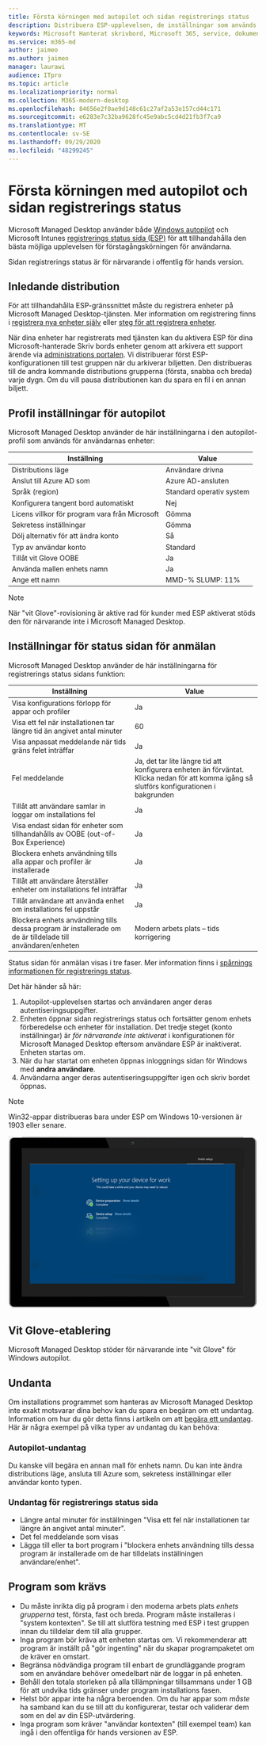 ```yaml
---
title: Första körningen med autopilot och sidan registrerings status
description: Distribuera ESP-upplevelsen, de inställningar som används och undantag
keywords: Microsoft Hanterat skrivbord, Microsoft 365, service, dokumentation
ms.service: m365-md
author: jaimeo
ms.author: jaimeo
manager: laurawi
audience: ITpro
ms.topic: article
ms.localizationpriority: normal
ms.collection: M365-modern-desktop
ms.openlocfilehash: 84656e2f0ae9d148c61c27af2a53e157cd44c171
ms.sourcegitcommit: e6283e7c32ba9628fc45e9abc5cd4d21fb3f7ca9
ms.translationtype: MT
ms.contentlocale: sv-SE
ms.lasthandoff: 09/29/2020
ms.locfileid: "48299245"
---
```

# <a name="first-run-experience-with-autopilot-and-the-enrollment-status-page"></a>Första körningen med autopilot och sidan registrerings status

Microsoft Managed Desktop använder både [Windows autopilot](https://docs.microsoft.com/windows/deployment/windows-autopilot/windows-autopilot) och Microsoft Intunes [registrerings status sida (ESP)](https://docs.microsoft.com/windows/deployment/windows-autopilot/enrollment-status) för att tillhandahålla den bästa möjliga upplevelsen för förstagångskörningen för användarna.

Sidan registrerings status är för närvarande i offentlig för hands version.

## <a name="initial-deployment"></a>Inledande distribution

För att tillhandahålla ESP-gränssnittet måste du registrera enheter på Microsoft Managed Desktop-tjänsten. Mer information om registrering finns i [registrera nya enheter själv](../get-started/register-devices-self.md) eller [steg för att registrera enheter](../get-started/register-devices-partner.md).

När dina enheter har registrerats med tjänsten kan du aktivera ESP för dina Microsoft-hanterade Skriv bords enheter genom att arkivera ett support ärende via [administrations portalen](https://portal.azure.com/). Vi distribuerar först ESP-konfigurationen till test gruppen när du arkiverar biljetten. Den distribueras till de andra kommande distributions grupperna (första, snabba och breda) varje dygn. Om du vill pausa distributionen kan du spara en fil i en annan biljett.

## <a name="autopilot-profile-settings"></a>Profil inställningar för autopilot

Microsoft Managed Desktop använder de här inställningarna i den autopilot-profil som används för användarnas enheter:


|Inställning  |Value  |
|---------|---------|
|Distributions läge |  Användare drivna       |
|Anslut till Azure AD som     |  Azure AD-ansluten       |
|Språk (region)     | Standard operativ system        |
|Konfigurera tangent bord automatiskt     | Nej        |
|Licens villkor för program vara från Microsoft     |  Gömma       |
|Sekretess inställningar     | Gömma        |
|Dölj alternativ för att ändra konto     | Så        |
|Typ av användar konto     |  Standard       |
|Tillåt vit Glove OOBE     |  Ja       |
|Använda mallen enhets namn     | Ja        |
|Ange ett namn     | MMD-% SLUMP: 11%        |

> [!NOTE]
> När "vit Glove"-rovisioning är aktive rad för kunder med ESP aktiverat stöds den för närvarande inte i Microsoft Managed Desktop.

## <a name="enrollment-status-page-settings"></a>Inställningar för status sidan för anmälan

Microsoft Managed Desktop använder de här inställningarna för registrerings status sidans funktion:


|Inställning  |Value  |
|---------|---------|
|Visa konfigurations förlopp för appar och profiler     | Ja        |
|Visa ett fel när installationen tar längre tid än angivet antal minuter     |  60       |
|Visa anpassat meddelande när tids gräns felet inträffar     |  Ja       |
|Fel meddelande     | Ja, det tar lite längre tid att konfigurera enheten än förväntat. Klicka nedan för att komma igång så slutförs konfigurationen i bakgrunden        |
|Tillåt att användare samlar in loggar om installations fel     |  Ja       |
|Visa endast sidan för enheter som tillhandahålls av OOBE (out-of-Box Experience)     | Ja        |
|Blockera enhets användning tills alla appar och profiler är installerade     |  Ja       |
|Tillåt att användare återställer enheter om installations fel inträffar     |  Ja       |
|Tillåt användare att använda enhet om installations fel uppstår     |  Ja       |
|Blockera enhets användning tills dessa program är installerade om de är tilldelade till användaren/enheten     |  Modern arbets plats – tids korrigering       |



Status sidan för anmälan visas i tre faser. Mer information finns i [spårnings informationen för registrerings status](https://docs.microsoft.com/mem/intune/enrollment/windows-enrollment-status#enrollment-status-page-tracking-information).

Det här händer så här:

1. Autopilot-upplevelsen startas och användaren anger deras autentiseringsuppgifter.
2. Enheten öppnar sidan registrerings status och fortsätter genom enhets förberedelse och enheter för installation. Det tredje steget (konto inställningar) är *för närvarande inte aktiverat* i konfigurationen för Microsoft Managed Desktop eftersom användare ESP är inaktiverat. Enheten startas om.
3. När du har startat om enheten öppnas inloggnings sidan för Windows med **andra användare**.
4. Användarna anger deras autentiseringsuppgifter igen och skriv bordet öppnas.

> [!NOTE]
> Win32-appar distribueras bara under ESP om Windows 10-versionen är 1903 eller senare.

![Start sida med autopilot-inställningar som visar "enhets förberedelse" och "enhets inställningar".](../../media/mmd-autopilot-screenshot.png)

## <a name="white-glove-provisioning"></a>Vit Glove-etablering

Microsoft Managed Desktop stöder för närvarande inte "vit Glove" för Windows autopilot.

## <a name="exceptions"></a>Undanta

Om installations programmet som hanteras av Microsoft Managed Desktop inte exakt motsvarar dina behov kan du spara en begäran om ett undantag. Information om hur du gör detta finns i artikeln om att [begära ett undantag](../service-description/customizing.md#request-an-exception). Här är några exempel på vilka typer av undantag du kan behöva:

### <a name="autopilot-exception"></a>Autopilot-undantag

Du kanske vill begära en annan mall för enhets namn. Du kan inte ändra distributions läge, ansluta till Azure som, sekretess inställningar eller användar konto typen.

### <a name="enrollment-status-page-exception"></a>Undantag för registrerings status sida

- Längre antal minuter för inställningen "Visa ett fel när installationen tar längre än angivet antal minuter".
- Det fel meddelande som visas
- Lägga till eller ta bort program i "blockera enhets användning tills dessa program är installerade om de har tilldelats inställningen användare/enhet".

## <a name="required-applications"></a>Program som krävs

- Du måste inrikta dig på program i den moderna arbets plats *enhets grupperna* test, första, fast och breda. Program måste installeras i "system kontexten". Se till att slutföra testning med ESP i test gruppen innan du tilldelar dem till alla grupper.
- Inga program bör kräva att enheten startas om. Vi rekommenderar att program är inställt på "gör ingenting" när du skapar programpaketet om de kräver en omstart.
- Begränsa nödvändiga program till enbart de grundläggande program som en användare behöver omedelbart när de loggar in på enheten.
- Behåll den totala storleken på alla tillämpningar tillsammans under 1 GB för att undvika tids gränser under program installations fasen.
- Helst bör appar inte ha några beroenden. Om du har appar som *måste* ha samband kan du se till att du konfigurerar, testar och validerar dem som en del av din ESP-utvärdering.
- Inga program som kräver "användar kontexten" (till exempel team) kan ingå i den offentliga för hands versionen av ESP.
